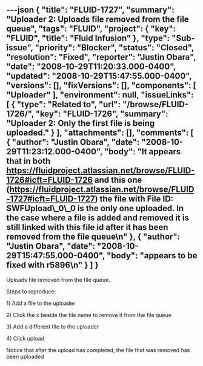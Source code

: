 ---json
{
  "title": "FLUID-1727",
  "summary": "Uploader 2: Uploads file removed from the file queue",
  "tags": "FLUID",
  "project": {
    "key": "FLUID",
    "title": "Fluid Infusion"
  },
  "type": "Sub-issue",
  "priority": "Blocker",
  "status": "Closed",
  "resolution": "Fixed",
  "reporter": "Justin Obara",
  "date": "2008-10-29T11:20:33.000-0400",
  "updated": "2008-10-29T15:47:55.000-0400",
  "versions": [],
  "fixVersions": [],
  "components": [
    "Uploader"
  ],
  "environment": null,
  "issueLinks": [
    {
      "type": "Related to",
      "url": "/browse/FLUID-1726/",
      "key": "FLUID-1726",
      "summary": "Uploader 2: Only the first file is being uploaded."
    }
  ],
  "attachments": [],
  "comments": [
    {
      "author": "Justin Obara",
      "date": "2008-10-29T11:23:12.000-0400",
      "body": "It appears that in both <https://fluidproject.atlassian.net/browse/FLUID-1726#icft=FLUID-1726> and this one (<https://fluidproject.atlassian.net/browse/FLUID-1727#icft=FLUID-1727>) the file with File ID: SWFUpload\\_0\\_0 is the only one uploaded. In the case where a file is added and removed it is still linked with this file id after it has been removed from the file queue\n"
    },
    {
      "author": "Justin Obara",
      "date": "2008-10-29T15:47:55.000-0400",
      "body": "appears to be fixed with r5896\n"
    }
  ]
}
---
Uploads file removed from the file queue.

Steps to reproduce:

1\) Add a file to the uploader

2\) Click the x beside the file name to remove it from the file queue

3\) Add a different file to the uploader

4\) Click upload

Notice that after the upload has completed, the file that was removed has been uploaded

        